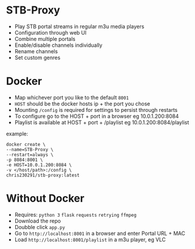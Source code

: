 # STB-Proxy

- Play STB portal streams in regular m3u media players
- Configuration through web UI
- Combine multiple portals
- Enable/disable channels individually
- Rename channels
- Set custom genres

# Docker
- Map whichever port you like to the default `8001`
- `HOST` should be the docker hosts ip + the port you chose
- Mounting `/config` is required for settings to persist through restarts
- To configure go to the HOST + port in a browser eg 10.0.1.200:8084
- Playlist is available at HOST + port + /playlist eg 10.0.1.200:8084/playlist

example:
```
docker create \
--name=STB-Proxy \
--restart=always \
-p 8084:8001 \
-e HOST=10.0.1.200:8084 \
-v </host/path>:/config \
chris230291/stb-proxy:latest
```

# Without Docker

- Requires: `python 3` `flask` `requests` `retrying` `ffmpeg`
- Download the repo
- Doubble click `app.py`
- Go to `http://localhost:8001` in a browser and enter Portal URL + MAC
- Load `http://localhost:8001/playlist` in a m3u player, eg VLC
